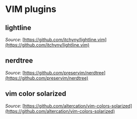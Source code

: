 # VIM plugins

## lightline

*Source*: [https://github.com/itchyny/lightline.vim](https://github.com/itchyny/lightline.vim)

## nerdtree

*Source*: [https://github.com/preservim/nerdtree](https://github.com/preservim/nerdtree)

## vim color solarized

*Source*: [https://github.com/altercation/vim-colors-solarized](https://github.com/altercation/vim-colors-solarized)
